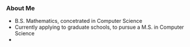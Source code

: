 ### About Me

- B.S. Mathematics, concetrated in Computer Science
- Currently applying to graduate schools, to pursue a M.S. in Computer Science
- 
